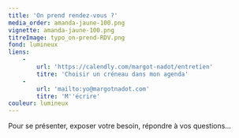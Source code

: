 ```yaml
---
title: 'On prend rendez-vous ?'
media_order: amanda-jaune-100.png
vignette: amanda-jaune-100.png
titreImage: typo_on-prend-RDV.png
fond: lumineux
liens:
    -
        url: 'https://calendly.com/margot-nadot/entretien'
        titre: 'Choisir un créneau dans mon agenda'
    -
        url: 'mailto:yo@margotnadot.com'
        titre: 'M''écrire'
couleur: lumineux
---
```


Pour se présenter, exposer votre besoin, répondre à vos questions...